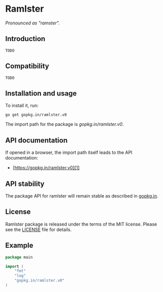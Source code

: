 # Ramlster

*Pronounced as "ramster".*

Introduction
------------

`TODO`

Compatibility
-------------

`TODO`

Installation and usage
----------------------

To install it, run:

    go get gopkg.in/ramlster.v0

The import path for the package is *gopkg.in/ramlster.v0*.

API documentation
-----------------

If opened in a browser, the import path itself leads to the API documentation:

  * [https://gopkg.in/ramlster.v0][1]

API stability
-------------

The package API for ramlster will remain stable as described in [gopkg.in][2].

License
-------

Ramlster package is released under the terms of the MIT license. Please see the [LICENSE][3] file for details.

Example
-------

```Go
package main

import (
	"fmt"
	"log"
	"gopkg.in/ramlster.v0"
)
```

[1]: https://gopkg.in/ramlster.v0
[2]: https://gopkg.in
[3]: https://github.com/go-ramlster/ramlster/blob/master/LICENSE
